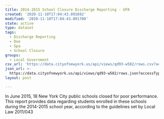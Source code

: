```yaml
---
title: 2014-2015 School Closure Discharge Reporting - GPA
created: '2020-11-10T17:04:43.891692'
modified: '2020-11-10T17:04:43.891700'
state: active
type: dataset
tags:
  - Discharge Reporting
  - Doe
  - Gpa
  - School Closure
groups:
  - Local Government
csv_url: 'https://data.cityofnewyork.us/api/views/qd93-w582/rows.csv?accessType=DOWNLOAD'
json_url: >-
  https://data.cityofnewyork.us/api/views/qd93-w582/rows.json?accessType=DOWNLOAD
layout: post

---
```

In June 2015, 18 New York City public schools closed for poor performance.  This report provides data regarding students enrolled in these schools during the 2014-2015 school year, according to the guidelines set by Local Law 2011/043
